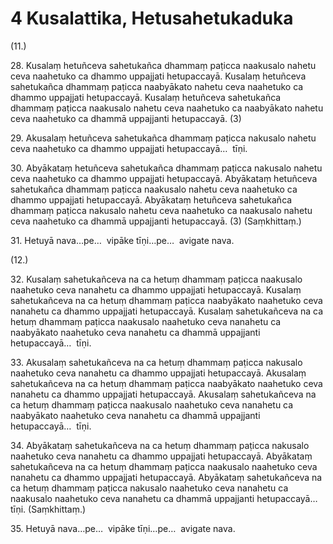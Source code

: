 # 4 Kusalattika, Hetusahetukaduka

(11.)

28\. Kusalaṃ hetuñceva sahetukañca dhammaṃ paṭicca naakusalo nahetu ceva naahetuko ca dhammo uppajjati hetupaccayā. Kusalaṃ hetuñceva sahetukañca dhammaṃ paṭicca naabyākato nahetu ceva naahetuko ca dhammo uppajjati hetupaccayā. Kusalaṃ hetuñceva sahetukañca dhammaṃ paṭicca naakusalo nahetu ceva naahetuko ca naabyākato nahetu ceva naahetuko ca dhammā uppajjanti hetupaccayā. (3)

29\. Akusalaṃ hetuñceva sahetukañca dhammaṃ paṭicca nakusalo nahetu ceva naahetuko ca dhammo uppajjati hetupaccayā…  tīṇi.

30\. Abyākataṃ hetuñceva sahetukañca dhammaṃ paṭicca nakusalo nahetu ceva naahetuko ca dhammo uppajjati hetupaccayā. Abyākataṃ hetuñceva sahetukañca dhammaṃ paṭicca naakusalo nahetu ceva naahetuko ca dhammo uppajjati hetupaccayā. Abyākataṃ hetuñceva sahetukañca dhammaṃ paṭicca nakusalo nahetu ceva naahetuko ca naakusalo nahetu ceva naahetuko ca dhammā uppajjanti hetupaccayā. (3) (Saṃkhittaṃ.)

31\. Hetuyā nava…pe…  vipāke tīṇi…pe…  avigate nava.

(12.)

32\. Kusalaṃ sahetukañceva na ca hetuṃ dhammaṃ paṭicca naakusalo naahetuko ceva nanahetu ca dhammo uppajjati hetupaccayā. Kusalaṃ sahetukañceva na ca hetuṃ dhammaṃ paṭicca naabyākato naahetuko ceva nanahetu ca dhammo uppajjati hetupaccayā. Kusalaṃ sahetukañceva na ca hetuṃ dhammaṃ paṭicca naakusalo naahetuko ceva nanahetu ca naabyākato naahetuko ceva nanahetu ca dhammā uppajjanti hetupaccayā…  tīṇi.

33\. Akusalaṃ sahetukañceva na ca hetuṃ dhammaṃ paṭicca nakusalo naahetuko ceva nanahetu ca dhammo uppajjati hetupaccayā. Akusalaṃ sahetukañceva na ca hetuṃ dhammaṃ paṭicca naabyākato naahetuko ceva nanahetu ca dhammo uppajjati hetupaccayā. Akusalaṃ sahetukañceva na ca hetuṃ dhammaṃ paṭicca naakusalo naahetuko ceva nanahetu ca naabyākato naahetuko ceva nanahetu ca dhammā uppajjanti hetupaccayā…  tīṇi.

34\. Abyākataṃ sahetukañceva na ca hetuṃ dhammaṃ paṭicca nakusalo naahetuko ceva nanahetu ca dhammo uppajjati hetupaccayā. Abyākataṃ sahetukañceva na ca hetuṃ dhammaṃ paṭicca naakusalo naahetuko ceva nanahetu ca dhammo uppajjati hetupaccayā. Abyākataṃ sahetukañceva na ca hetuṃ dhammaṃ paṭicca nakusalo naahetuko ceva nanahetu ca naakusalo naahetuko ceva nanahetu ca dhammā uppajjanti hetupaccayā…  tīṇi. (Saṃkhittaṃ.)

35\. Hetuyā nava…pe…  vipāke tīṇi…pe…  avigate nava.
